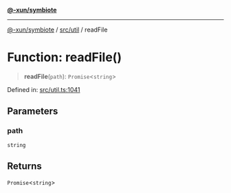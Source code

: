 [**@-xun/symbiote**](../../../README.md)

***

[@-xun/symbiote](../../../README.md) / [src/util](../README.md) / readFile

# Function: readFile()

> **readFile**(`path`): `Promise`\<`string`\>

Defined in: [src/util.ts:1041](https://github.com/Xunnamius/symbiote/blob/3708c142929779cedae6f80fd8d92e8d468daaf9/src/util.ts#L1041)

## Parameters

### path

`string`

## Returns

`Promise`\<`string`\>
